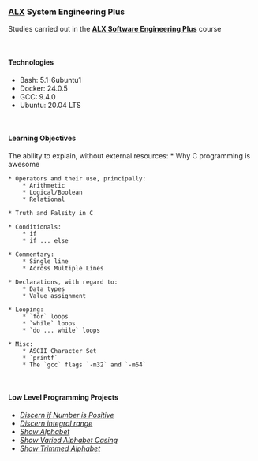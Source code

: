 ### [ALX](https://www.alxafrica.com/) System Engineering Plus

Studies carried out in the **[ALX Software Engineering Plus](https://www.alxafrica.com/software-engineering-plus/)** course

<br />

#### Technologies

* Bash:     5.1-6ubuntu1
* Docker:   24.0.5
* GCC:      9.4.0
* Ubuntu:   20.04 LTS

<br />

#### Learning Objectives

The ability to explain, without external resources:
    * Why C programming is awesome

    * Operators and their use, principally:
        * Arithmetic
        * Logical/Boolean
        * Relational

    * Truth and Falsity in C

    * Conditionals:
        * if
        * if ... else

    * Commentary:
        * Single line
        * Across Multiple Lines

    * Declarations, with regard to:
        * Data types
        * Value assignment

    * Looping:
        * `for` loops
        * `while` loops
        * `do ... while` loops

    * Misc:
        * ASCII Character Set
        * `printf`
        * The `gcc` flags `-m32` and `-m64`

<br />

#### Low Level Programming Projects

* _[Discern if Number is Positive](0-positive_or_negative.c)_
* _[Discern integral range](1-last_digit.c)_
* _[Show Alphabet](2-print_alphabet.c)_
* _[Show Varied Alphabet Casing](3-print_alphabets.c)_
* _[Show Trimmed Alphabet](4-print_alphabt.c)_

<br />
